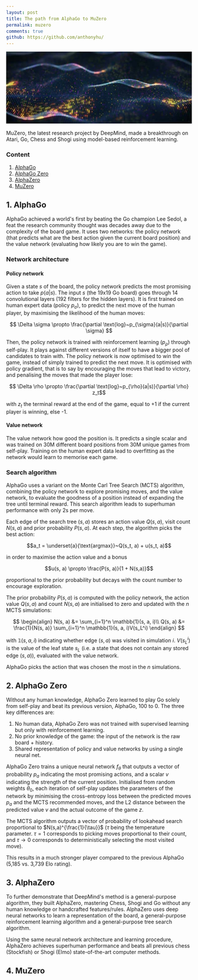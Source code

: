 ```yaml
---
layout: post
title: The path from AlphaGo to MuZero
permalink: muzero
comments: true
github: https://github.com/anthonyhu/
---
```

<p align='center'><img src='/img/muzero.jpg' alt='muzero'/></p>

MuZero, the latest research project by DeepMind, made a breakthrough on Atari, Go, Chess and Shogi using
model-based reinforcement learning.

### Content
1. [AlphaGo](#1-alphago)
2. [AlphaGo Zero](#2-alphago-zero)
3. [AlphaZero](#3-alphazero)
4. [MuZero](#4-muzero)

## 1. AlphaGo
AlphaGo achieved a world's first by beating the Go champion Lee Sedol, a feat the research community thought was decades 
away due to the complexity of the board game. It uses two networks: the policy network (that predicts what are the best
action given the current board position) and the value network (evaluating how likely you are to win the game).

### Network architecture 
#### Policy network
Given a state $s$ of the board, the policy network predicts the most promising action to take $p(a|s)$. The input $s$
(the 19x19 Go board) goes through 14 convolutional layers (192 filters for the hidden layers). It is first trained on
human expert data (policy $p_{\sigma}$), to predict the next move of the human player, by maximising the likelihood 
of the human moves:

$$ \Delta \sigma \propto \frac{\partial \text{log}~p_{\sigma}(a|s)}{\partial \sigma} $$

Then, the policy network is 
trained with reinforcement
learning ($p_{\rho}$) through self-play. It plays against different versions of itself to have a bigger pool of 
candidates
 to 
train with. The policy network is now optimised to win the game, instead of simply trained to predict the next move. 
It is optimised with policy gradient, that is to say by encouraging the moves that lead to victory, and penalising 
the moves that made the player lose:

$$ \Delta \rho \propto \frac{\partial \text{log}~p_{\rho}(a|s)}{\partial \rho} z_t$$

with $z_t$ the terminal reward at the end of the game, equal to +1 if the current player is winning, else -1.


#### Value network
The value network how good the position is. It predicts a single scalar and was trained on 30M different board positions
from 30M unique games from self-play. Training on the human expert data lead to overfitting as the network would 
learn to memorise each game. 

### Search algorithm
AlphaGo uses a variant on the Monte Carl Tree Search (MCTS) algorithm, combining the policy network to explore 
promising moves, and the value network, to evaluate the goodness of a position instead of expanding the tree until 
terminal reward. This search algorithm leads to superhuman performance with only 2s per move. 

Each edge of the search tree $(s, a)$ stores an action value $Q(s, a)$, visit count $N(s,a)$ and prior probability $P
(s, a)$. At each step, the algorithm picks the best action:

$$a_t =  \underset{a}{\text{argmax}}~Q(s_t, a) + u(s_t, a)$$

in order to maximise the action value and a bonus

$$u(s, a) \propto \frac{P(s, a)}{1 + N(s,a)}$$

proportional to the prior probability but decays with the count number to encourage exploration. 

The prior probability $P(s, a)$ is computed with the policy network, the action value $Q(s, a)$ and count $N(s,a)$ 
are initialised to zero and updated with the $n$ MCTS simulations:

$$
\begin{align}
N(s, a) &= \sum_{i=1}^n \mathbb{1}(s, a, i)\\
Q(s, a) &= \frac{1}{N(s, a)} \sum_{i=1}^n \mathbb{1}(s, a, i)V(s_L^i)
\end{align}
$$

with $\mathbb{1}(s, a, i)$ indicating whether edge $(s, a)$ was visited in simulation $i$. $V(s_L^i)$ is the value of
 the leaf state $s_L$ (i.e. a state that does not contain any stored edge $(s, a)$), evaluated with the value network.
 
 AlphaGo picks the action that was chosen the most in the $n$ simulations. 

## 2. AlphaGo Zero
Without any human knowledge, AlphaGo Zero learned to play Go solely from self-play and beat its previous version, 
AlphaGo, 100 to 0. The three key differences are:

1. No human data, AlphaGo Zero was not trained with supervised learning but only with reinforcement learning.
2. No prior knowledge of the game: the input of the network is the raw board + history.
3. Shared representation of policy and value networks by using a single neural net.

AlphaGo Zero trains a unique neural network $f_{\theta}$ that outputs a vector of probability $p_a$ indicating the 
most promising actions, and a scalar $v$ indicating the strength of the current position. Initialised from random 
weights $\theta_0$, each iteration of self-play updates the parameters of the network by minimising the cross-entropy
 loss between the predicted moves $p_a$ and the MCTS recommended moves, and the L2 distance between the predicted 
 value $v$ and the actual outcome of the game $z$. 
 
The MCTS algorithm outputs a vector of probability of lookahead search proportional to $N(s,a)^{\frac{1}{\tau}}$ 
($\tau$ being the temperature parameter. $\tau=1$ corresponds to picking moves proportional to their count, and $\tau 
\to 0$ corresponds to deterministically selecting the most visited move).

This results in a much stronger player compared to the previous AlphaGo (5,185 vs. 3,739 Elo rating). 

## 3. AlphaZero
To further demonstrate that DeepMind's method is a general-purpose algorithm, they built AlphaZero, mastering Chess, 
Shogi and Go without any human knowledge or handcrafted features/rules. AlphaZero uses deep neural networks to learn 
a representation of the board, a general-purpose reinforcement learning algorithm and a general-purpose tree search 
algorithm. 

Using the same neural network architecture and learning procedure, AlphaZero achieves superhuman performance and 
beats all previous chess (Stockfish) or Shogi (Elmo) state-of-the-art computer methods.  

## 4. MuZero
